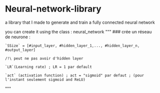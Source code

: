 # Neural-network-library
a library that I made to generate and train a fully connected neural network 


you can create it using the class : neural_network
"""
    ### crée un réseau de neurone : 

    `SSize` = [#input_layer, #hidden_layer_1,..., #hidden_layer_n, #output_layer]

    /!\ peut ne pas avoir d'hidden layer

    `LR`(Learning rate) ; LR = 1 par default 

    `act` (activation function) ; act = "sigmoid" par defaut ; (pour l'instant seulement sigmoid and ReLU)
"""
